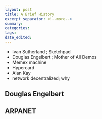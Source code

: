 ```yaml
---
layout: post	
title: A Brief History
excerpt_separator: <!--more-->
summary: 
categories:
tags:
date_edited:
---
```


- Ivan Sutherland ; Sketchpad
- Douglas Engelbert ; Mother of All Demos
- Memex machine
- Hypercard
- Alan Kay
- network decentralized; why


## Douglas Engelbert


## ARPANET






